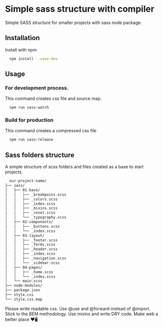 
# Simple sass structure with compiler

Simple SASS structure for smaller projects with sass node package.


## Installation

Install with npm

```bash
  npm install --save-dev
```
    
## Usage

### For development process.
This command creates css file and source map.

```bash
  npm run sass:watch
```

### Build for production
This command creates a compressed css file

```bash
  npm run sass:release
```
## Sass folders structure

A simple structure of scss folders and files created as a base to start projects.

```bash
  our-project-name/
├── sass/
│   ├── 01-base/
│   │   ├── _breakpoins.scss
│   │   ├── _colors.scss
│   │   ├── _index.scss
│   │   ├── _mixins.scss
│   │   ├── _reset.scss 
│   │   └── _typography.scss 
│   ├── 02-components/
│   │   ├── _buttons.scss
│   │   └── _index.scss
│   ├── 03-layout/
│   │   ├── _footer.scss
│   │   ├── _forms.scss
│   │   ├── _header.scss
│   │   ├── _index.scss
│   │   ├── _navigation.scss
│   │   └── _sidebar.scss
│   ├── 04-pages/
│   │   ├── _home.scss
│   │   └── _index.scss
│   └── main.scss
├── node-modules/
├── package.json
├── style.css
└── style.css.map
```




Please write readable css. Use @use and @forward instead of @import. Stick to the BEM methodology. Use mixins and write DRY code.
Make web a better place ❤️🖥️

